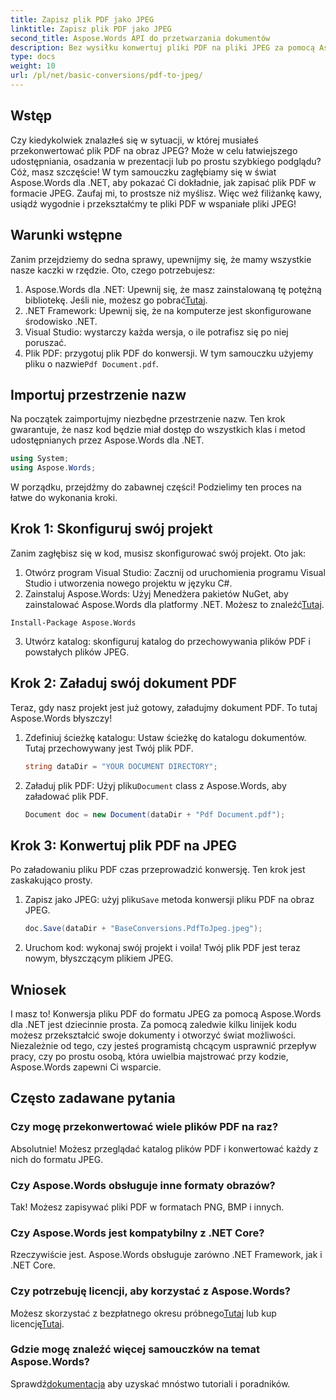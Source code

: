 ```yaml
---
title: Zapisz plik PDF jako JPEG
linktitle: Zapisz plik PDF jako JPEG
second_title: Aspose.Words API do przetwarzania dokumentów
description: Bez wysiłku konwertuj pliki PDF na pliki JPEG za pomocą Aspose.Words dla .NET. Postępuj zgodnie z naszym szczegółowym przewodnikiem z przykładami i często zadawanymi pytaniami. Idealny dla programistów i entuzjastów.
type: docs
weight: 10
url: /pl/net/basic-conversions/pdf-to-jpeg/
---
```

## Wstęp

Czy kiedykolwiek znalazłeś się w sytuacji, w której musiałeś przekonwertować plik PDF na obraz JPEG? Może w celu łatwiejszego udostępniania, osadzania w prezentacji lub po prostu szybkiego podglądu? Cóż, masz szczęście! W tym samouczku zagłębiamy się w świat Aspose.Words dla .NET, aby pokazać Ci dokładnie, jak zapisać plik PDF w formacie JPEG. Zaufaj mi, to prostsze niż myślisz. Więc weź filiżankę kawy, usiądź wygodnie i przekształćmy te pliki PDF w wspaniałe pliki JPEG!

## Warunki wstępne

Zanim przejdziemy do sedna sprawy, upewnijmy się, że mamy wszystkie nasze kaczki w rzędzie. Oto, czego potrzebujesz:

1.  Aspose.Words dla .NET: Upewnij się, że masz zainstalowaną tę potężną bibliotekę. Jeśli nie, możesz go pobrać[Tutaj](https://releases.aspose.com/words/net/).
2. .NET Framework: Upewnij się, że na komputerze jest skonfigurowane środowisko .NET.
3. Visual Studio: wystarczy każda wersja, o ile potrafisz się po niej poruszać.
4.  Plik PDF: przygotuj plik PDF do konwersji. W tym samouczku użyjemy pliku o nazwie`Pdf Document.pdf`.

## Importuj przestrzenie nazw

Na początek zaimportujmy niezbędne przestrzenie nazw. Ten krok gwarantuje, że nasz kod będzie miał dostęp do wszystkich klas i metod udostępnianych przez Aspose.Words dla .NET.

```csharp
using System;
using Aspose.Words;
```

W porządku, przejdźmy do zabawnej części! Podzielimy ten proces na łatwe do wykonania kroki.

## Krok 1: Skonfiguruj swój projekt

Zanim zagłębisz się w kod, musisz skonfigurować swój projekt. Oto jak:

1. Otwórz program Visual Studio: Zacznij od uruchomienia programu Visual Studio i utworzenia nowego projektu w języku C#.
2.  Zainstaluj Aspose.Words: Użyj Menedżera pakietów NuGet, aby zainstalować Aspose.Words dla platformy .NET. Możesz to znaleźć[Tutaj](https://releases.aspose.com/words/net/).

```shell
Install-Package Aspose.Words
```

3. Utwórz katalog: skonfiguruj katalog do przechowywania plików PDF i powstałych plików JPEG.

## Krok 2: Załaduj swój dokument PDF

Teraz, gdy nasz projekt jest już gotowy, załadujmy dokument PDF. To tutaj Aspose.Words błyszczy!

1. Zdefiniuj ścieżkę katalogu: Ustaw ścieżkę do katalogu dokumentów. Tutaj przechowywany jest Twój plik PDF.

    ```csharp
    string dataDir = "YOUR DOCUMENT DIRECTORY";
    ```

2.  Załaduj plik PDF: Użyj pliku`Document` class z Aspose.Words, aby załadować plik PDF.

    ```csharp
    Document doc = new Document(dataDir + "Pdf Document.pdf");
    ```

## Krok 3: Konwertuj plik PDF na JPEG

Po załadowaniu pliku PDF czas przeprowadzić konwersję. Ten krok jest zaskakująco prosty.

1.  Zapisz jako JPEG: użyj pliku`Save` metoda konwersji pliku PDF na obraz JPEG.

    ```csharp
    doc.Save(dataDir + "BaseConversions.PdfToJpeg.jpeg");
    ```

2. Uruchom kod: wykonaj swój projekt i voila! Twój plik PDF jest teraz nowym, błyszczącym plikiem JPEG.

## Wniosek

I masz to! Konwersja pliku PDF do formatu JPEG za pomocą Aspose.Words dla .NET jest dziecinnie prosta. Za pomocą zaledwie kilku linijek kodu możesz przekształcić swoje dokumenty i otworzyć świat możliwości. Niezależnie od tego, czy jesteś programistą chcącym usprawnić przepływ pracy, czy po prostu osobą, która uwielbia majstrować przy kodzie, Aspose.Words zapewni Ci wsparcie.

## Często zadawane pytania

### Czy mogę przekonwertować wiele plików PDF na raz?
Absolutnie! Możesz przeglądać katalog plików PDF i konwertować każdy z nich do formatu JPEG.

### Czy Aspose.Words obsługuje inne formaty obrazów?
Tak! Możesz zapisywać pliki PDF w formatach PNG, BMP i innych.

### Czy Aspose.Words jest kompatybilny z .NET Core?
Rzeczywiście jest. Aspose.Words obsługuje zarówno .NET Framework, jak i .NET Core.

### Czy potrzebuję licencji, aby korzystać z Aspose.Words?
 Możesz skorzystać z bezpłatnego okresu próbnego[Tutaj](https://releases.aspose.com/) lub kup licencję[Tutaj](https://purchase.aspose.com/buy).

### Gdzie mogę znaleźć więcej samouczków na temat Aspose.Words?
 Sprawdź[dokumentacja](https://reference.aspose.com/words/net/) aby uzyskać mnóstwo tutoriali i poradników.
